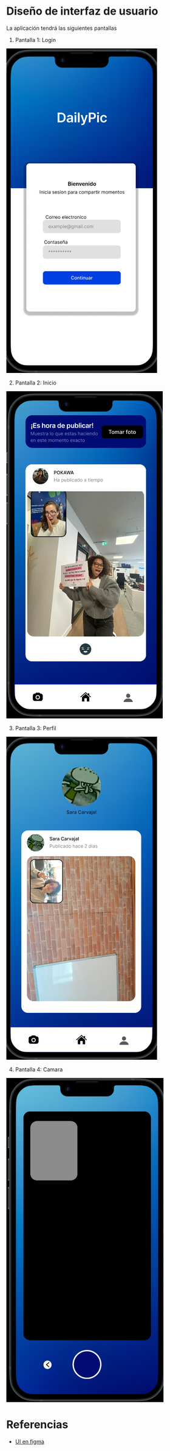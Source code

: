 # Diseño de interfaz de usuario

La aplicación tendrá las siguientes pantallas

1. Pantalla 1: Login


![screen1](images/login.png)

2. Pantalla 2: Inicio

![screen1](images/inicio.png)

3. Pantalla 3: Perfil


![screen1](images/perfil.png)


4. Pantalla 4: Camara



![screen1](images/camara.png)


# Referencias

- [UI en figma](https://www.figma.com/proto/eTE0InXphX5qA10if5bawJ/DailyPic?node-id=1-5&p=f&t=8fneBkgtHmUSg8kN-0&scaling=scale-down&content-scaling=fixed&page-id=0%3A1)

